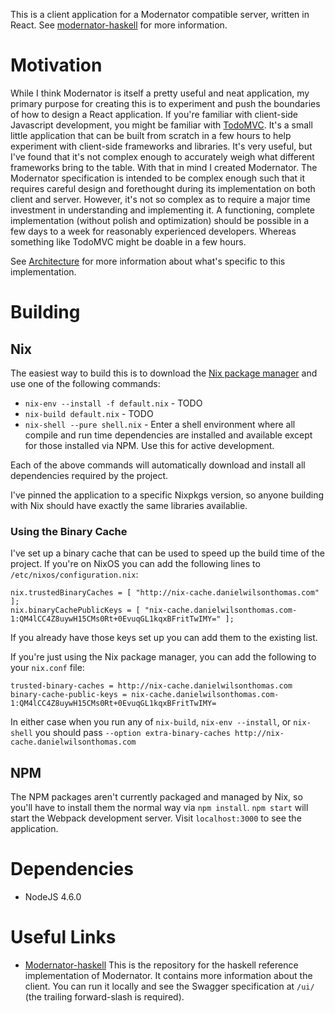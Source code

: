 This is a client application for a Modernator compatible server, written in
React. See [modernator-haskell](https://github.com/mojotech/modernator-haskell)
for more information.

# Motivation

While I think Modernator is itself a pretty useful and neat application, my
primary purpose for creating this is to experiment and push the boundaries of
how to design a React application. If you're familiar with client-side
Javascript development, you might be familiar with
[TodoMVC](http://todomvc.com). It's a small little application that can be built
from scratch in a few hours to help experiment with client-side frameworks and
libraries. It's very useful, but I've found that it's not complex enough to
accurately weigh what different frameworks bring to the table. With that in mind
I created Modernator. The Modernator specification is intended to be complex
enough such that it requires careful design and forethought during its
implementation on both client and server. However, it's not so complex as to
require a major time investment in understanding and implementing it. A
functioning, complete implementation (without polish and optimization) should be
possible in a few days to a week for reasonably experienced developers. Whereas
something like TodoMVC might be doable in a few hours.

See [Architecture](Architecture.md) for more information about what's specific
to this implementation.

# Building

## Nix
The easiest way to build this is to download the [Nix package
manager](http://nixos.org/nix/) and use one of the following commands:

* `nix-env --install -f default.nix` - TODO
* `nix-build default.nix` - TODO
* `nix-shell --pure shell.nix` - Enter a shell environment where all compile and
  run time dependencies are installed and available except for those installed
  via NPM. Use this for active development.

Each of the above commands will automatically download and install all
dependencies required by the project.

I've pinned the application to a specific Nixpkgs version, so anyone building
with Nix should have exactly the same libraries availablie.

### Using the Binary Cache

I've set up a binary cache that can be used to speed up the build time of the
project. If you're on NixOS you can add the following lines to
`/etc/nixos/configuration.nix`:

```
nix.trustedBinaryCaches = [ "http://nix-cache.danielwilsonthomas.com" ];
nix.binaryCachePublicKeys = [ "nix-cache.danielwilsonthomas.com-1:QM4lCC4Z8uywH15CMs0Rt+0EvuqGL1kqxBFritTwIMY=" ];
```

If you already have those keys set up you can add them to the existing list.

If you're just using the Nix package manager, you can add the following to your
`nix.conf` file:

```
trusted-binary-caches = http://nix-cache.danielwilsonthomas.com
binary-cache-public-keys = nix-cache.danielwilsonthomas.com-1:QM4lCC4Z8uywH15CMs0Rt+0EvuqGL1kqxBFritTwIMY=
```

In either case when you run any of `nix-build`, `nix-env --install`, or
`nix-shell` you should pass `--option extra-binary-caches http://nix-cache.danielwilsonthomas.com`

## NPM

The NPM packages aren't currently packaged and managed by Nix, so you'll have to
install them the normal way via `npm install`. `npm start` will start the
Webpack development server. Visit `localhost:3000` to see the application.

# Dependencies

* NodeJS 4.6.0

# Useful Links

* [Modernator-haskell](https://github.com/mojotech/modernator-haskell) This is
  the repository for the haskell reference implementation of Modernator. It
  contains more information about the client. You can run it locally and see the
  Swagger specification at `/ui/` (the trailing forward-slash is required).
